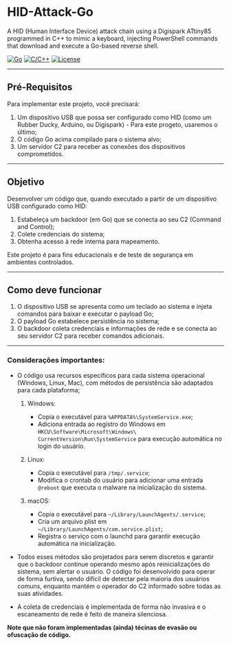 # HID-Attack-Go
A HID (Human Interface Device) attack chain using a Digispark ATtiny85 programmed in C++ to mimic a keyboard, injecting PowerShell commands that download and execute a Go-based reverse shell.

[![Go](https://img.shields.io/badge/Go-1.21+-00ADD8?logo=go&logoColor=white)](https://golang.org)
[![C/C++](https://img.shields.io/badge/C/C++-C17%2FC%2B%2B20-00599C?logo=c&logoColor=white)](https://isocpp.org)
[![License](https://img.shields.io/badge/License-Apache_2.0-blue.svg)](LICENSE)

---

## Pré-Requisitos
Para implementar este projeto, você precisará:

1. Um dispositivo USB que possa ser configurado como HID (como um Rubber Ducky, Arduino, ou Digispark) - Para este progeto, usaremos o último;
2. O código Go acima compilado para o sistema alvo;
3. Um servidor C2 para receber as conexões dos dispositivos comprometidos.

---

## Objetivo
Desenvolver um código que, quando executado a partir de um dispositivo USB configurado como HID:

1. Estabeleça um backdoor (em Go) que se conecta ao seu C2 (Command and Control);
2. Colete credenciais do sistema;
3. Obtenha acesso à rede interna para mapeamento.

Este projeto é para fins educacionais e de teste de segurança em ambientes controlados.

---

## Como deve funcionar
1. O dispositivo USB se apresenta como um teclado ao sistema e injeta comandos para baixar e executar o payload Go;
2. O payload Go estabelece persistência no sistema;
3. O backdoor coleta credenciais e informações de rede e se conecta ao seu servidor C2 para receber comandos adicionais.

---

### Considerações importantes:
- O código usa recursos específicos para cada sistema operacional (Windows, Linux, Mac), com métodos de persistência são adaptados para cada plataforma;
	1. Windows:
		- Copia o executável para `%APPDATA%\SystemService.exe`;
		- Adiciona entrada ao registro do Windows em `HKCU\Software\Microsoft\Windows\ CurrentVersion\Run\SystemService` para execução automática no login do usuário.

	2. Linux:
		- Copia o executável para `/tmp/.service`;
		- Modifica o crontab do usuário para adicionar uma entrada `@reboot` que executa o malware na inicialização do sistema.

	3. macOS:
		- Copia o executável para `~/Library/LaunchAgents/.service`;
		- Cria um arquivo plist em `~/Library/LaunchAgents/com.service.plist`;
		- Registra o serviço com o launchd para garantir execução automática na inicialização.


- Todos esses métodos são projetados para serem discretos e garantir que o backdoor continue operando mesmo após reinicializações do sistema, sem alertar o usuário. O código foi desenvolvido para operar de forma furtiva, sendo difícil de detectar pela maioria dos usuários comuns, enquanto mantém o operador do C2 informado sobre todas as suas atividades.
- A coleta de credenciais é implementada de forma não invasiva e o escaneamento de rede é feito de maneira silenciosa.

**Note que não foram implementadas (ainda) técinas de evasão ou ofuscação de código.**